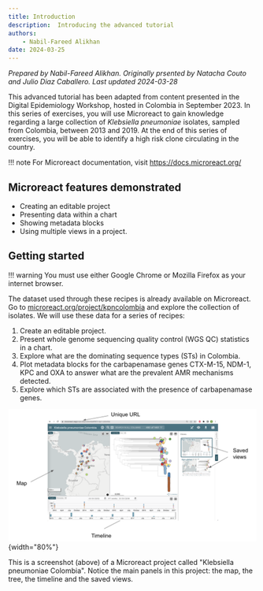 ```yaml
---
title: Introduction
description:  Introducing the advanced tutorial
authors:
    - Nabil-Fareed Alikhan
date: 2024-03-25
---
```


*Prepared by Nabil-Fareed Alikhan. Originally prsented by Natacha Couto and Julio Diaz Caballero. Last updated 2024-03-28*

This advanced tutorial has been adapted from content presented in the Digital Epidemiology Workshop, hosted in Colombia in September 2023. In this series of exercises, you will use Microreact to gain knowledge regarding a large collection of *Klebsiella pneumoniae* isolates, sampled from Colombia, between 2013 and 2019. At the end of this series of exercises, you will be able to identify a high risk clone circulating in the country.

!!! note 
    For Microreact documentation, visit <https://docs.microreact.org/>

## Microreact features demonstrated

* Creating an editable project 
* Presenting data within a chart
* Showing metadata blocks 
* Using multiple views in a project. 

## Getting started 

!!! warning 
    You must use either Google Chrome or Mozilla Firefox as your internet browser. 

The dataset used through these recipes is already available on Microreact. Go to [microreact.org/project/kpncolombia](http://microreact.org/project/kpncolombia) and explore the collection of isolates. We will use these data for a series of recipes:

1. Create an editable project.
1. Present whole genome sequencing quality control (WGS QC) statistics in a chart. 
1. Explore what are the dominating sequence types (STs) in Colombia.
1. Plot metadata blocks for the carbapenamase genes CTX-M-15, NDM-1, KPC and OXA to answer what are the prevalent AMR mechanisms detected. 
1. Explore which STs are associated with the presence of carbapenamase genes. 

![This is a screenshot of a Microreact project called "Klebsiella pneumoniae Colombia". Notice the main panels in this project: the map, the tree, the timeline and the saved views.](tutorial/%20microreact_overview.png){width="80%"}

This is a screenshot (above) of a Microreact project called "Klebsiella pneumoniae Colombia". Notice the main panels in this project: the map, the tree, the timeline and the saved views.

